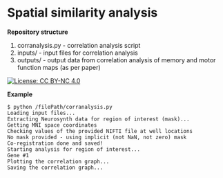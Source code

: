 # Spatial similarity analysis

**Repository structure**
1. corranalysis.py - correlation analysis script
2. inputs/ - input files for correlation analysis
3. outputs/ - output data from correlation analysis of memory and motor function maps (as per paper)

[![License: CC BY-NC 4.0](https://img.shields.io/badge/License-CC%20BY--NC%204.0-lightgrey.svg)](https://creativecommons.org/licenses/by-nc/4.0/)


**Example**
```terminal
$ python /filePath/corranalysis.py
Loading input files...
Extracting Neurosynth data for region of interest (mask)...
Getting MNI space coordinates
Checking values of the provided NIFTI file at well locations
No mask provided - using implicit (not NaN, not zero) mask
Co-registration done and saved!
Starting analysis for region of interest...
Gene #1
Plotting the correlation graph...
Saving the correlation graph...
```

